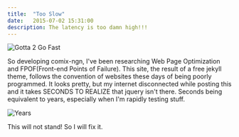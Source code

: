 ```yaml
---
title:  "Too Slow"
date:   2015-07-02 15:31:00
description: The latency is too damn high!!!
---
```

![Gotta 2 Go Fast](http://i.imgur.com/NUgGReZ.png "loading Green Hill Zone")

So developing comix-ngn, I've been researching Web Page Optimization and FPOF(Front-end Points of Failure). This site, the result of a free jekyll theme, follows the convention of websites these days of being poorly programmed. It looks pretty, but my internet disconnected while posting this and it takes SECONDS TO REALIZE that jquery isn't there. Seconds being equivalent to years, especially when I'm rapidly testing stuff.

![Years](http://i.imgur.com/o3Gs5lz.gif "Don't leave me hangin")

This will not stand!
So I will fix it.